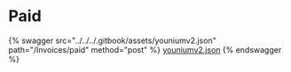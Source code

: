 # Paid

{% swagger src="../../../.gitbook/assets/youniumv2.json" path="/Invoices/paid" method="post" %}
[youniumv2.json](../../../.gitbook/assets/youniumv2.json)
{% endswagger %}
